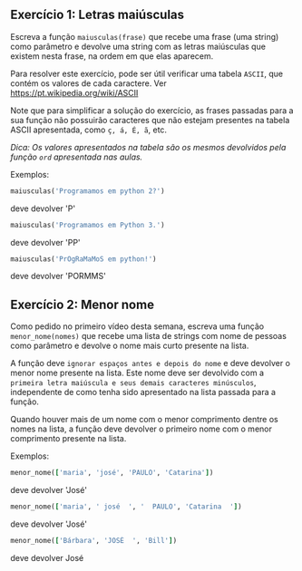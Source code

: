 ## Exercício 1: Letras maiúsculas

Escreva a função ```maiusculas(frase)``` que recebe uma frase (uma string) como parâmetro e devolve uma string com as letras maiúsculas que existem nesta frase, na ordem em que elas aparecem.

Para resolver este exercício, pode ser útil verificar uma tabela ```ASCII```, que contém os valores de cada caractere. Ver https://pt.wikipedia.org/wiki/ASCII

Note que para simplificar a solução do exercício, as frases passadas para a sua função não possuirão caracteres que não estejam presentes na tabela ASCII apresentada, como ```ç, á, É, ã```, etc.

*Dica: Os valores apresentados na tabela são os mesmos devolvidos pela função ```ord``` apresentada nas aulas.*

Exemplos:

```ruby
maiusculas('Programamos em python 2?')
```
deve devolver 'P'

```ruby
maiusculas('Programamos em Python 3.')
```
deve devolver 'PP'

```ruby
maiusculas('PrOgRaMaMoS em python!')
```
deve devolver 'PORMMS'

## Exercício 2: Menor nome

Como pedido no primeiro vídeo desta semana, escreva uma função ```menor_nome(nomes)``` que recebe uma lista de strings com nome de pessoas como parâmetro e devolve o nome mais curto presente na lista.

A função deve ```ignorar espaços antes e depois do nome``` e deve devolver o menor nome presente na lista. Este nome deve ser devolvido com a ```primeira letra maiúscula e seus demais caracteres minúsculos```, independente de como tenha sido apresentado na lista passada para a função.

Quando houver mais de um nome com o menor comprimento dentre os nomes na lista, a função deve devolver o primeiro nome com o menor comprimento presente na lista.

Exemplos:

```ruby
menor_nome(['maria', 'josé', 'PAULO', 'Catarina'])
```
deve devolver 'José'

```ruby
menor_nome(['maria', ' josé  ', '  PAULO', 'Catarina  '])
```
deve devolver 'José'

```ruby
menor_nome(['Bárbara', 'JOSÉ  ', 'Bill'])
```
deve devolver José